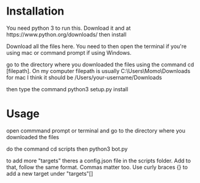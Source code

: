 <h1>Installation</h1>

<p>
You need python 3 to run this. Download it and at https://www.python.org/downloads/ then install

Download all the files here. You need to then open the terminal if you're using mac or command prompt if using Windows.

go to the directory where you downloaded the files using the command cd [filepath]. On my computer filepath is usually C:\Users\Momo\Downloads
for mac I think it should be /Users/your-username/Downloads

then type the command python3 setup.py install
</p>



<h1>Usage</h1>
<p>
open commmand prompt or terminal and go to the directory where you downloaded the files


do the command cd scripts then python3 bot.py


to add more "targets" theres a config.json file in the scripts folder. Add to that, follow the same format. Commas matter too. Use curly braces {} to add a new target under "targets"[]
</p>